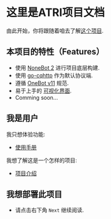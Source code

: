 # 这里是ATRI项目文档

由此开始，你将跟随着咱去了解[这个项目](https://github.com/Kyomotoi/ATRI).

## 本项目的特性（Features）

- 使用 [NoneBot 2](https://v2.nonebot.dev/) 进行项目底层构建.
- 使用 [go-cqhttp](https://go-cqhttp.org/) 作为默认协议端.
- 遵循 [OneBot v11](https://onebot.dev/) 规范.
- 易于上手的 [可视化界面](https://github.com/Kyomotoi/Project-ATRI-Console).
- Comming soon...

## 我是用户

我只想体验功能:

- [使用手册](user/overview.md)

我想了解这是一个怎样的项目:

- [项目介绍](about.md)

## 我想部署此项目

- 请点击右下角 `Next` 继续阅读.
